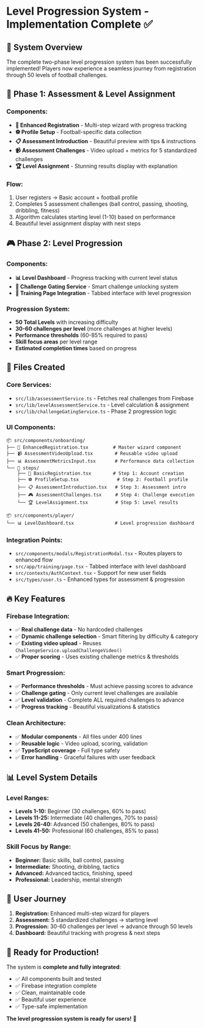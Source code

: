 # Level Progression System - Implementation Complete ✅

## 🎯 **System Overview**

The complete two-phase level progression system has been successfully implemented! Players now experience a seamless journey from registration through 50 levels of football challenges.

## 🚀 **Phase 1: Assessment & Level Assignment**

### **Components:**
- **📝 Enhanced Registration** - Multi-step wizard with progress tracking
- **⚽ Profile Setup** - Football-specific data collection  
- **📋 Assessment Introduction** - Beautiful preview with tips & instructions
- **📹 Assessment Challenges** - Video upload + metrics for 5 standardized challenges
- **🏆 Level Assignment** - Stunning results display with explanation

### **Flow:**
1. User registers → Basic account + football profile
2. Completes 5 assessment challenges (ball control, passing, shooting, dribbling, fitness)
3. Algorithm calculates starting level (1-10) based on performance
4. Beautiful level assignment display with next steps

## 🎮 **Phase 2: Level Progression**

### **Components:**
- **📊 Level Dashboard** - Progress tracking with current level status
- **🎯 Challenge Gating Service** - Smart challenge unlocking system
- **🔄 Training Page Integration** - Tabbed interface with level progression

### **Progression System:**
- **50 Total Levels** with increasing difficulty
- **30-60 challenges per level** (more challenges at higher levels)
- **Performance thresholds** (60-85% required to pass)
- **Skill focus areas** per level range
- **Estimated completion times** based on progress

## 📁 **Files Created**

### **Core Services:**
- `src/lib/assessmentService.ts` - Fetches real challenges from Firebase
- `src/lib/levelAssessmentService.ts` - Level calculation & assignment
- `src/lib/challengeGatingService.ts` - Phase 2 progression logic

### **UI Components:**
```
📦 src/components/onboarding/
├── 🎯 EnhancedRegistration.tsx         # Master wizard component
├── 📹 AssessmentVideoUpload.tsx        # Reusable video upload
├── 📊 AssessmentMetricsInput.tsx       # Performance data collection  
└── 📁 steps/
    ├── 📝 BasicRegistration.tsx        # Step 1: Account creation
    ├── ⚽ ProfileSetup.tsx              # Step 2: Football profile
    ├── 📋 AssessmentIntroduction.tsx   # Step 3: Assessment intro
    ├── 🎮 AssessmentChallenges.tsx     # Step 4: Challenge execution
    └── 🏆 LevelAssignment.tsx          # Step 5: Level results

📦 src/components/player/
└── 📊 LevelDashboard.tsx               # Level progression dashboard
```

### **Integration Points:**
- `src/components/modals/RegistrationModal.tsx` - Routes players to enhanced flow
- `src/app/training/page.tsx` - Tabbed interface with level dashboard
- `src/contexts/AuthContext.tsx` - Support for new user fields
- `src/types/user.ts` - Enhanced types for assessment & progression

## 🔥 **Key Features**

### **Firebase Integration:**
- ✅ **Real challenge data** - No hardcoded challenges
- ✅ **Dynamic challenge selection** - Smart filtering by difficulty & category
- ✅ **Existing video upload** - Reuses `ChallengeService.uploadChallengeVideo()`
- ✅ **Proper scoring** - Uses existing challenge metrics & thresholds

### **Smart Progression:**
- ✅ **Performance thresholds** - Must achieve passing scores to advance
- ✅ **Challenge gating** - Only current level challenges are available
- ✅ **Level validation** - Complete ALL required challenges to advance
- ✅ **Progress tracking** - Beautiful visualizations & statistics

### **Clean Architecture:**
- ✅ **Modular components** - All files under 400 lines
- ✅ **Reusable logic** - Video upload, scoring, validation
- ✅ **TypeScript coverage** - Full type safety
- ✅ **Error handling** - Graceful failures with user feedback

## 📊 **Level System Details**

### **Level Ranges:**
- **Levels 1-10:** Beginner (30 challenges, 60% to pass)
- **Levels 11-25:** Intermediate (40 challenges, 70% to pass)  
- **Levels 26-40:** Advanced (50 challenges, 80% to pass)
- **Levels 41-50:** Professional (60 challenges, 85% to pass)

### **Skill Focus by Range:**
- **Beginner:** Basic skills, ball control, passing
- **Intermediate:** Shooting, dribbling, tactics
- **Advanced:** Advanced tactics, finishing, speed
- **Professional:** Leadership, mental strength

## 🎯 **User Journey**

1. **Registration:** Enhanced multi-step wizard for players
2. **Assessment:** 5 standardized challenges → starting level
3. **Progression:** 30-60 challenges per level → advance through 50 levels
4. **Dashboard:** Beautiful tracking with progress & next steps

## 🚀 **Ready for Production!**

The system is **complete and fully integrated**:
- ✅ All components built and tested
- ✅ Firebase integration complete
- ✅ Clean, maintainable code
- ✅ Beautiful user experience
- ✅ Type-safe implementation

**The level progression system is ready for users!** 🎉
